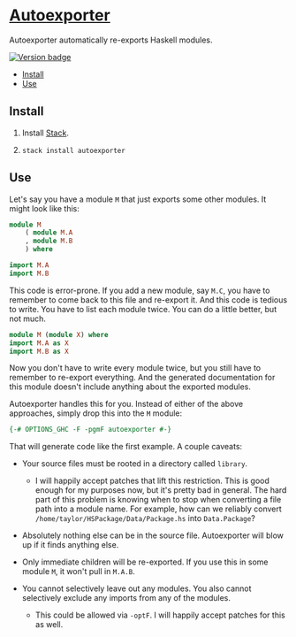 # [Autoexporter][]

Autoexporter automatically re-exports Haskell modules.

[![Version badge][]][version]

-   [Install](#install)
-   [Use](#use)

## Install

1.  Install [Stack][].

2.  `stack install autoexporter`

## Use

Let's say you have a module `M` that just exports some other modules. It might
look like this:

``` haskell
module M
    ( module M.A
    , module M.B
    ) where

import M.A
import M.B
```

This code is error-prone. If you add a new module, say `M.C`, you have to
remember to come back to this file and re-export it. And this code is tedious
to write. You have to list each module twice. You can do a little better, but
not much.

``` haskell
module M (module X) where
import M.A as X
import M.B as X
```

Now you don't have to write every module twice, but you still have to remember
to re-export everything. And the generated documentation for this module
doesn't include anything about the exported modules.

Autoexporter handles this for you. Instead of either of the above approaches,
simply drop this into the `M` module:

``` haskell
{-# OPTIONS_GHC -F -pgmF autoexporter #-}
```

That will generate code like the first example. A couple caveats:

-   Your source files must be rooted in a directory called `library`.

    -   I will happily accept patches that lift this restriction. This is good
        enough for my purposes now, but it's pretty bad in general. The hard
        part of this problem is knowing when to stop when converting a file
        path into a module name. For example, how can we reliably convert
        `/home/taylor/HSPackage/Data/Package.hs` into `Data.Package`?

-   Absolutely nothing else can be in the source file. Autoexporter will blow
    up if it finds anything else.

-   Only immediate children will be re-exported. If you use this in some module
    `M`, it won't pull in `M.A.B`.

-   You cannot selectively leave out any modules. You also cannot selectively
    exclude any imports from any of the modules.

    -   This could be allowed via `-optF`. I will happily accept patches for
        this as well.

[Autoexporter]: https://github.com/tfausak/autoexporter
[Version badge]: https://www.stackage.org/package/autoexporter/badge/nightly?label=version
[version]: https://www.stackage.org/package/autoexporter
[Stack]: http://haskellstack.org
